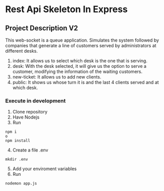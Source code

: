 # Rest Api Skeleton In Express

## Project Description V2

This web-socket is a queue application.
Simulates the system followed by companies that generate a line of customers served by administrators at different desks.
1. index: It allows us to select which desk is the one that is serving.
2. desk: With the desk selected, it will give us the option to serve a customer, modifying the information of the waiting customers.
3. new-ticket: It allows us to add new clients.
4. public: It shows us whose turn it is and the last 4 clients served and at which desk.

### Execute in development
1. Clone repository
2. Have Nodejs
3. Run
```
npm i
o
npm install
```
4. Create a file .env
```
mkdir .env
```
5. Add your enviroment variables
6. Run
```
nodemon app.js
```
